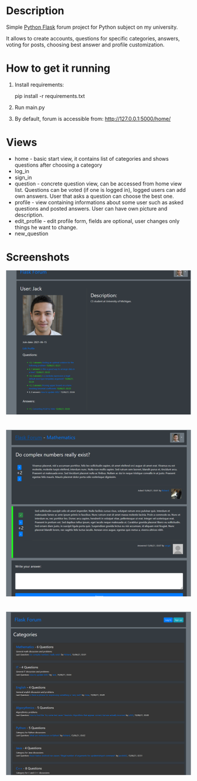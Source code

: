# Description
Simple [Python Flask](https://flask.palletsprojects.com/en/2.0.x/) forum project for Python subject on my university. 

It allows to create accounts, questions for specific categories, answers, voting for posts, choosing best answer and profile customization.

# How to get it running

 1. Install requirements:

    pip install -r requirements.txt

 2. Run main.py
 3. By default, forum is accessible from: http://127.0.0.1:5000/home/

# Views

 - home - basic start view, it contains list of categories and shows questions after choosing a category
 - log_in
 - sign_in
 - question - concrete question view, can be accessed from home view list. Questions can be voted (if one is logged in), logged users can add own answers. User that asks a question can choose the best one.
 - profile - view containing informations about some user such as asked questions and posted answers. User can have own picture and description.
 - edit_profile - edit profile form, fields are optional, user changes only things he want to change.
 - new_question

# Screenshots

![](1.png)
#
![](2.png)
#
![](3.png) 
